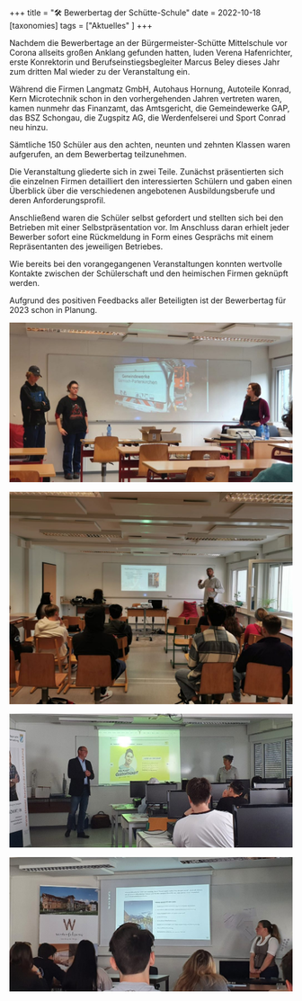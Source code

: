 +++
title = "🛠 Bewerbertag der Schütte-Schule"
date = 2022-10-18
[taxonomies]
tags = ["Aktuelles" ]
+++

Nachdem die Bewerbertage an der Bürgermeister-Schütte Mittelschule vor Corona allseits großen Anklang gefunden hatten, luden Verena Hafenrichter, erste Konrektorin und Berufseinstiegsbegleiter Marcus Beley dieses Jahr zum dritten Mal wieder zu der Veranstaltung ein.

Während die Firmen Langmatz GmbH, Autohaus Hornung, Autoteile Konrad, Kern Microtechnik schon in den vorhergehenden Jahren vertreten waren, kamen nunmehr das Finanzamt, das Amtsgericht, die Gemeindewerke GAP, das BSZ Schongau, die Zugspitz AG, die Werdenfelserei und Sport Conrad neu hinzu.

Sämtliche 150 Schüler aus den achten, neunten und zehnten Klassen waren aufgerufen, an dem Bewerbertag teilzunehmen.

Die Veranstaltung gliederte sich in zwei Teile. Zunächst präsentierten sich die einzelnen Firmen detailliert den interessierten Schülern und gaben einen Überblick über die verschiedenen angebotenen Ausbildungsberufe und deren Anforderungsprofil.

Anschließend waren die Schüler selbst gefordert und stellten sich bei den Betrieben mit einer Selbstpräsentation vor. Im Anschluss daran erhielt jeder Bewerber sofort eine Rückmeldung in Form eines Gesprächs mit einem Repräsentanten des jeweiligen Betriebes.

Wie bereits bei den vorangegangenen Veranstaltungen konnten wertvolle Kontakte zwischen der Schülerschaft und den heimischen Firmen geknüpft werden.

Aufgrund des positiven Feedbacks aller Beteiligten ist der Bewerbertag für 2023 schon in Planung.

![](images/IMG-20221018-WA0011-1024x576.jpg)

![](images/IMG-20221018-WA0009-1024x768.jpg)

![](images/20221018_111101-1024x485.jpg)

![](images/20221018_101054-1024x485.jpg)
